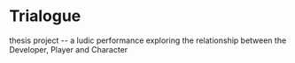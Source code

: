 # Trialogue
thesis project -- a ludic performance exploring the relationship between the Developer, Player and Character 
